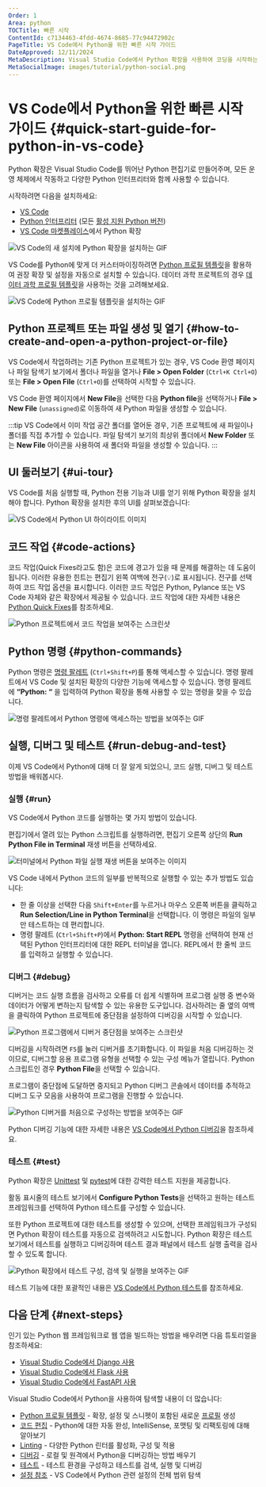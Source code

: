 ```yaml
---
Order: 1
Area: python
TOCTitle: 빠른 시작
ContentId: c7134463-4fdd-4674-8685-77c94472902c
PageTitle: VS Code에서 Python을 위한 빠른 시작 가이드
DateApproved: 12/11/2024
MetaDescription: Visual Studio Code에서 Python 확장을 사용하여 코딩을 시작하는 빠른 시작 가이드입니다.
MetaSocialImage: images/tutorial/python-social.png
---
```


# VS Code에서 Python을 위한 빠른 시작 가이드 {#quick-start-guide-for-python-in-vs-code}

Python 확장은 Visual Studio Code를 뛰어난 Python 편집기로 만들어주며, 모든 운영 체제에서 작동하고 다양한 Python 인터프리터와 함께 사용할 수 있습니다.

시작하려면 다음을 설치하세요:

- [VS Code](https://code.visualstudio.com/)
- [Python 인터프리터](/docs/python/python-tutorial.md#_install-a-python-interpreter) (모든 [활성 지원 Python 버전](https://devguide.python.org/versions/))
- [VS Code 마켓플레이스](https://marketplace.visualstudio.com/items?itemName=ms-python.python)에서 Python 확장

![VS Code의 새 설치에 Python 확장을 설치하는 GIF](images/quick-start/qs-python-ext-install.gif)

VS Code를 Python에 맞게 더 커스터마이징하려면 [Python 프로필 템플릿](/docs/editor/profiles.md#python-profile-template)을 활용하여 권장 확장 및 설정을 자동으로 설치할 수 있습니다. 데이터 과학 프로젝트의 경우 [데이터 과학 프로필 템플릿](/docs/editor/profiles.md#data-science-profile-template)을 사용하는 것을 고려해보세요.

![VS Code에 Python 프로필 템플릿을 설치하는 GIF](images/quick-start/python-profile-create.gif)

## Python 프로젝트 또는 파일 생성 및 열기 {#how-to-create-and-open-a-python-project-or-file}

VS Code에서 작업하려는 기존 Python 프로젝트가 있는 경우, VS Code 환영 페이지나 파일 탐색기 보기에서 폴더나 파일을 열거나 **File > Open Folder** (`Ctrl+K Ctrl+O`) 또는 **File > Open File** (`Ctrl+O`)를 선택하여 시작할 수 있습니다.

VS Code 환영 페이지에서 **New File**을 선택한 다음 **Python file**을 선택하거나 **File > New File** (`unassigned`)로 이동하여 새 Python 파일을 생성할 수 있습니다.

:::tip
VS Code에서 이미 작업 공간 폴더를 열어둔 경우, 기존 프로젝트에 새 파일이나 폴더를 직접 추가할 수 있습니다. 파일 탐색기 보기의 최상위 폴더에서 **New Folder** 또는 **New File** 아이콘을 사용하여 새 폴더와 파일을 생성할 수 있습니다.
:::

## UI 둘러보기 {#ui-tour}

VS Code를 처음 실행할 때, Python 전용 기능과 UI를 얻기 위해 Python 확장을 설치해야 합니다. Python 확장을 설치한 후의 UI를 살펴보겠습니다:

![VS Code에서 Python UI 하이라이트 이미지](images/quick-start/ui-tour.png)

## 코드 작업 {#code-actions}

코드 작업(Quick Fixes라고도 함)은 코드에 경고가 있을 때 문제를 해결하는 데 도움이 됩니다. 이러한 유용한 힌트는 편집기 왼쪽 여백에 전구(💡)로 표시됩니다. 전구를 선택하여 코드 작업 옵션을 표시합니다. 이러한 코드 작업은 Python, Pylance 또는 VS Code 자체와 같은 확장에서 제공될 수 있습니다. 코드 작업에 대한 자세한 내용은 [Python Quick Fixes](/docs/python/editing.md#quick-fixes)를 참조하세요.

![Python 프로젝트에서 코드 작업을 보여주는 스크린샷](images/editing/quickFix.png)

## Python 명령 {#python-commands}

Python 명령은 [명령 팔레트](/docs/getstarted/userinterface.md#command-palette) (`Ctrl+Shift+P`)를 통해 액세스할 수 있습니다. 명령 팔레트에서 VS Code 및 설치된 확장의 다양한 기능에 액세스할 수 있습니다. 명령 팔레트에 **“Python: “** 을 입력하여 Python 확장을 통해 사용할 수 있는 명령을 찾을 수 있습니다.

![명령 팔레트에서 Python 명령에 액세스하는 방법을 보여주는 GIF](images/quick-start/cmd-plt-v2.gif)

## 실행, 디버그 및 테스트 {#run-debug-and-test}

이제 VS Code에서 Python에 대해 더 잘 알게 되었으니, 코드 실행, 디버그 및 테스트 방법을 배워봅시다.

### 실행 {#run}

VS Code에서 Python 코드를 실행하는 몇 가지 방법이 있습니다.

편집기에서 열려 있는 Python 스크립트를 실행하려면, 편집기 오른쪽 상단의 **Run Python File in Terminal** 재생 버튼을 선택하세요.

![터미널에서 Python 파일 실행 재생 버튼을 보여주는 이미지](images/tutorial/run-python-file-in-terminal-button.png)

VS Code 내에서 Python 코드의 일부를 반복적으로 실행할 수 있는 추가 방법도 있습니다:

- 한 줄 이상을 선택한 다음 `Shift+Enter`를 누르거나 마우스 오른쪽 버튼을 클릭하고 **Run Selection/Line in Python Terminal**을 선택합니다. 이 명령은 파일의 일부만 테스트하는 데 편리합니다.
- 명령 팔레트 (`Ctrl+Shift+P`)에서 **Python: Start REPL** 명령을 선택하여 현재 선택된 Python 인터프리터에 대한 REPL 터미널을 엽니다. REPL에서 한 줄씩 코드를 입력하고 실행할 수 있습니다.

### 디버그 {#debug}

디버거는 코드 실행 흐름을 검사하고 오류를 더 쉽게 식별하며 프로그램 실행 중 변수와 데이터가 어떻게 변하는지 탐색할 수 있는 유용한 도구입니다. 검사하려는 줄 옆의 여백을 클릭하여 Python 프로젝트에 중단점을 설정하여 디버깅을 시작할 수 있습니다.

![Python 프로그램에서 디버거 중단점을 보여주는 스크린샷](images/quick-start/breakpoint.png)

디버깅을 시작하려면 `F5`를 눌러 디버거를 초기화합니다. 이 파일을 처음 디버깅하는 것이므로, 디버그할 응용 프로그램 유형을 선택할 수 있는 구성 메뉴가 열립니다. Python 스크립트인 경우 **Python File**을 선택할 수 있습니다.

프로그램이 중단점에 도달하면 중지되고 Python 디버그 콘솔에서 데이터를 추적하고 디버그 도구 모음을 사용하여 프로그램을 진행할 수 있습니다.

![Python 디버거를 처음으로 구성하는 방법을 보여주는 GIF](images/quick-start/qs-debug-v2.gif)

Python 디버깅 기능에 대한 자세한 내용은 [VS Code에서 Python 디버깅](/docs/python/debugging.md)을 참조하세요.

### 테스트 {#test}

Python 확장은 [Unittest](https://docs.python.org/3.3/library/unittest.html) 및 [pytest](https://pytest.org/en/7.4.x)에 대한 강력한 테스트 지원을 제공합니다.

활동 표시줄의 테스트 보기에서 **Configure Python Tests**을 선택하고 원하는 테스트 프레임워크를 선택하여 Python 테스트를 구성할 수 있습니다.

또한 Python 프로젝트에 대한 테스트를 생성할 수 있으며, 선택한 프레임워크가 구성되면 Python 확장이 테스트를 자동으로 검색하려고 시도합니다. Python 확장은 테스트 보기에서 테스트를 실행하고 디버깅하며 테스트 결과 패널에서 테스트 실행 출력을 검사할 수 있도록 합니다.

![Python 확장에서 테스트 구성, 검색 및 실행을 보여주는 GIF](images/quick-start/qs-testing.gif)

테스트 기능에 대한 포괄적인 내용은 [VS Code에서 Python 테스트](/docs/python/testing.md)를 참조하세요.

## 다음 단계 {#next-steps}

인기 있는 Python 웹 프레임워크로 웹 앱을 빌드하는 방법을 배우려면 다음 튜토리얼을 참조하세요:

- [Visual Studio Code에서 Django 사용](/docs/python/tutorial-django.md)
- [Visual Studio Code에서 Flask 사용](/docs/python/tutorial-flask.md)
- [Visual Studio Code에서 FastAPI 사용](/docs/python/tutorial-fastapi.md)

Visual Studio Code에서 Python을 사용하여 탐색할 내용이 더 많습니다:

- [Python 프로필 템플릿](/docs/editor/profiles.md#python-profile-template) - 확장, 설정 및 스니펫이 포함된 새로운 [프로필](/docs/editor/profiles) 생성
- [코드 편집](/docs/python/editing.md) - Python에 대한 자동 완성, IntelliSense, 포맷팅 및 리팩토링에 대해 알아보기
- [Linting](/docs/python/linting.md) - 다양한 Python 린터를 활성화, 구성 및 적용
- [디버깅](/docs/python/debugging.md) - 로컬 및 원격에서 Python을 디버깅하는 방법 배우기
- [테스트](/docs/python/testing.md) - 테스트 환경을 구성하고 테스트를 검색, 실행 및 디버깅
- [설정 참조](/docs/python/settings-reference.md) - VS Code에서 Python 관련 설정의 전체 범위 탐색
